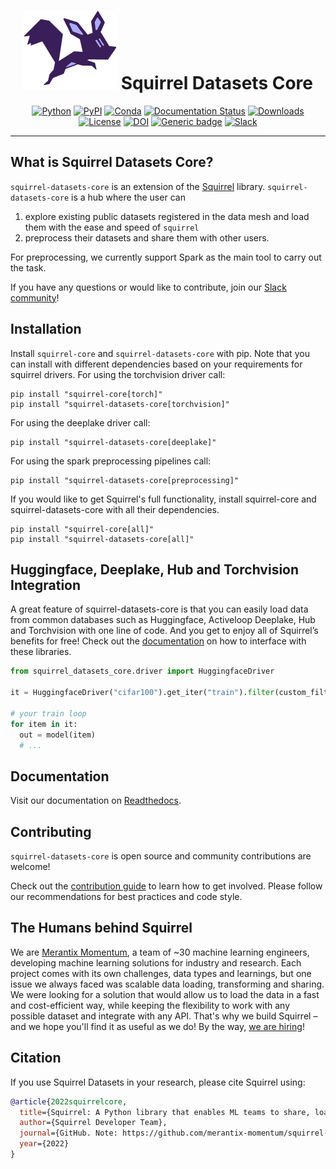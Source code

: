 <div align="center">
  
# <img src="docs/_static/logo.png" width="150px"> Squirrel Datasets Core
  
[![Python](https://img.shields.io/pypi/pyversions/squirrel-datasets-core.svg?style=plastic)](https://badge.fury.io/py/squirrel-datasets-core)
[![PyPI](https://badge.fury.io/py/squirrel-datasets-core.svg)](https://badge.fury.io/py/squirrel-datasets-core)
[![Conda](https://img.shields.io/conda/vn/conda-forge/squirrel-datasets-core)](https://anaconda.org/conda-forge/squirrel-datasets-core)
[![Documentation Status](https://readthedocs.org/projects/squirrel-datasets-core/badge/?version=latest)](https://squirrel-datasets-core.readthedocs.io)
[![Downloads](https://static.pepy.tech/personalized-badge/squirrel-datasets-core?period=total&units=international_system&left_color=grey&right_color=blue&left_text=Downloads)](https://pepy.tech/project/squirrel-datasets-core)
[![License](https://img.shields.io/badge/License-Apache%202.0-blue.svg)](https://raw.githubusercontent.com/merantix-momentum/squirrel-datasets-core/main/LICENSE)
[![DOI](https://zenodo.org/badge/DOI/10.5281/zenodo.6420214.svg)](https://doi.org/10.5281/zenodo.6420214)
[![Generic badge](https://img.shields.io/badge/Website-Merantix%20Momentum-blue)](https://merantix-momentum.com)
[![Slack](https://img.shields.io/badge/slack-chat-green.svg?logo=slack)](https://join.slack.com/t/squirrel-core/shared_invite/zt-14k6sk6sw-zQPHfqAI8Xq5WYd~UqgNFw)

</div>

---
## What is Squirrel Datasets Core?

`squirrel-datasets-core` is an extension of the [Squirrel](https://github.com/merantix-momentum/squirrel-core) library. `squirrel-datasets-core` is a hub where the user can 
1) explore existing public datasets registered in the data mesh and load them with the ease and speed of `squirrel`
2) preprocess their datasets and share them with other users. 

For preprocessing, we currently support Spark as the main tool to carry out the task.

If you have any questions or would like to contribute, join our [Slack community](https://join.slack.com/t/squirrel-core/shared_invite/zt-14k6sk6sw-zQPHfqAI8Xq5WYd~UqgNFw)!

## Installation
Install `squirrel-core` and `squirrel-datasets-core` with pip. Note that you can install with different dependencies based on your requirements for squirrel drivers.
For using the torchvision driver call:
```shell
pip install "squirrel-core[torch]"
pip install "squirrel-datasets-core[torchvision]"
```
For using the deeplake driver call:
```shell
pip install "squirrel-datasets-core[deeplake]"
```
For using the spark preprocessing pipelines call:
```shell
pip install "squirrel-datasets-core[preprocessing]"
```
If you would like to get Squirrel's full functionality, install squirrel-core and squirrel-datasets-core with all their dependencies.
```shell
pip install "squirrel-core[all]"
pip install "squirrel-datasets-core[all]"
```

## Huggingface, Deeplake, Hub and Torchvision Integration

A great feature of squirrel-datasets-core is that you can easily load data from common databases such as Huggingface, Activeloop Deeplake, Hub and Torchvision with one line of code. And you get to enjoy all of Squirrel’s benefits for free! Check out the [documentation](https://squirrel-datasets-core.readthedocs.io/en/latest/driver_integration.html) on how to interface with these libraries.
```python
from squirrel_datasets_core.driver import HuggingfaceDriver

it = HuggingfaceDriver("cifar100").get_iter("train").filter(custom_filter).map(custom_augmentation)

# your train loop
for item in it:
  out = model(item)
  # ...
```

## Documentation

Visit our documentation on [Readthedocs](https://squirrel-datasets-core.readthedocs.io).

## Contributing
`squirrel-datasets-core` is open source and community contributions are welcome!

Check out the [contribution guide](https://squirrel-datasets-core.readthedocs.io/en/latest/contribute.html) to learn how to get involved. 
Please follow our recommendations for best practices and code style. 

## The Humans behind Squirrel
We are [Merantix Momentum](https://merantix-momentum.com/), a team of ~30 machine learning engineers, developing machine learning solutions for industry and research. Each project comes with its own challenges, data types and learnings, but one issue we always faced was scalable data loading, transforming and sharing. We were looking for a solution that would allow us to load the data in a fast and cost-efficient way, while keeping the flexibility to work with any possible dataset and integrate with any API. That's why we build Squirrel – and we hope you'll find it as useful as we do! By the way, [we are hiring](https://merantix-momentum.com/about#jobs)!


## Citation

If you use Squirrel Datasets in your research, please cite Squirrel using:
```bibtex
@article{2022squirrelcore,
  title={Squirrel: A Python library that enables ML teams to share, load, and transform data in a collaborative, flexible, and efficient way.},
  author={Squirrel Developer Team},
  journal={GitHub. Note: https://github.com/merantix-momentum/squirrel-core},
  year={2022}
}
```
